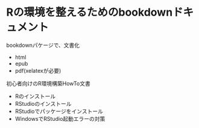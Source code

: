 # Rの環境を整えるためのbookdownドキュメント

bookdownパケージで、文書化

- html
- epub
- pdf(xelatexが必要)

初心者向けのR環境構築HowTo文書

- Rのインストール
- RStudioのインストール
- RStudioでパッケージをインストール
- WindowsでRStudio起動エラーの対策



